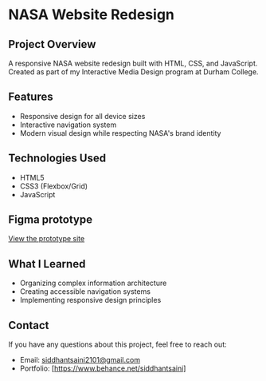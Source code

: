 # NASA Website Redesign

## Project Overview
A responsive NASA website redesign built with HTML, CSS, and JavaScript. Created as part of my Interactive Media Design program at Durham College.

## Features
- Responsive design for all device sizes
- Interactive navigation system
- Modern visual design while respecting NASA's brand identity

## Technologies Used
- HTML5
- CSS3 (Flexbox/Grid)
- JavaScript

## Figma prototype
[View the prototype site](https://www.behance.net/gallery/229146697/NASA-website)

## What I Learned
- Organizing complex information architecture
- Creating accessible navigation systems
- Implementing responsive design principles

## Contact
If you have any questions about this project, feel free to reach out:
- Email: siddhantsaini2101@gmail.com
- Portfolio: [https://www.behance.net/siddhantsaini]
